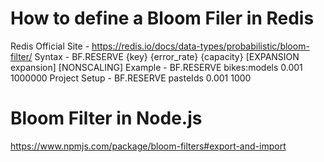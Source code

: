 # How to define a Bloom Filer in Redis
Redis Official Site - https://redis.io/docs/data-types/probabilistic/bloom-filter/
Syntax - BF.RESERVE {key} {error_rate} {capacity} [EXPANSION expansion] [NONSCALING]
Example -  BF.RESERVE bikes:models 0.001 1000000
Project Setup - BF.RESERVE pasteIds 0.001 1000

# Bloom Filter in Node.js
https://www.npmjs.com/package/bloom-filters#export-and-import 